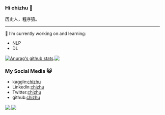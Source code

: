 ### Hi chizhu 👋
历史人，程序猿。
<hr>

🔭 I’m currently working on and learning:
- NLP
- DL
  
<a href="https://github.com/chizhu">
  <img align="center" src="https://github-readme-stats-teal.vercel.app/api?username=chizhu&show_icons=truet&include_all_commits=True&hide=contribs" alt="Anurag's github stats" />
</a>

<a href="https://github.com/chizhu">
  <!-- Change the `github-readme-stats.anuraghazra1.vercel.app` to `github-readme-stats.vercel.app`  -->
  <img align="center" src="https://github-readme-stats-teal.vercel.app/api/top-langs/?username=chizhu&layout=compact" />
</a>


### My Social Media 😺
- kaggle:[chizhu](kaggle.com/chizhu2018)
- Linkedln:[chizhu](https://www.linkedin.com/in/chizhu2020/)
- Twitter:[chizhu](https://twitter.com/chizhu2019)
- github:[chizhu](github.com/chizhu)


<a href="https://github.com/chizhu/KGQA_HLM">
  <img align="center" src="https://github-readme-stats-teal.vercel.app/api/pin/?username=chizhu&repo=KGQA_HLM&theme=tokyonight" />
</a>

<a href="https://github.com/chizhu/yiguan_sex_age_predict_1st_solution">
  <img align="center" src="https://github-readme-stats-teal.vercel.app/api/pin/?username=chizhu&repo=yiguan_sex_age_predict_1st_solution&theme=tokyonight" />
</a>



<!--
**chizhu/chizhu** is a ✨ _special_ ✨ repository because its `README.md` (this file) appears on your GitHub profile.

Here are some ideas to get you started:

- 🔭 I’m currently working on ...
- 🌱 I’m currently learning ...
- 👯 I’m looking to collaborate on ...
- 🤔 I’m looking for help with ...
- 💬 Ask me about ...
- 📫 How to reach me: ...
- 😄 Pronouns: ...
- ⚡ Fun fact: ...
-->
